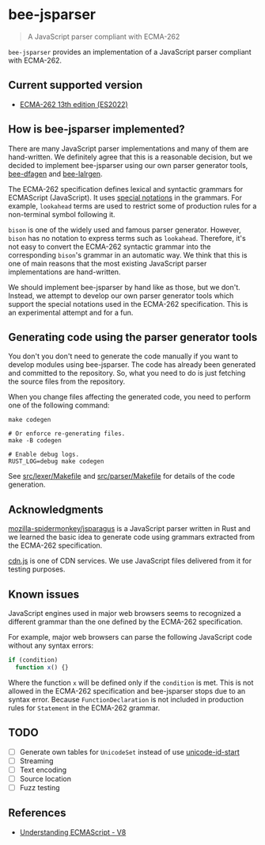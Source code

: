 # bee-jsparser

> A JavaScript parser compliant with ECMA-262

`bee-jsparser` provides an implementation of a JavaScript parser compliant with ECMA-262.

## Current supported version

* [ECMA-262 13th edition (ES2022)](https://262.ecma-international.org/13.0/)

## How is bee-jsparser implemented?

There are many JavaScript parser implementations and many of them are hand-written.  We definitely
agree that this is a reasonable decision, but we decided to implement bee-jsparser using our own
parser generator tools, [bee-dfagen] and [bee-lalrgen].

The ECMA-262 specification defines lexical and syntactic grammars for ECMAScript (JavaScript).  It
uses [special notations](https://262.ecma-international.org/13.0/#sec-notational-conventions) in
the grammars.  For example, `lookahead` terms are used to restrict some of production rules for a
non-terminal symbol following it.

`bison` is one of the widely used and famous parser generator.  However, `bison` has no notation to
express terms such as `lookahead`.  Therefore, it's not easy to convert the ECMA-262 syntactic
grammar into the corresponding `bison`'s grammar in an automatic way.  We think that this is one of
main reasons that the most existing JavaScript parser implementations are hand-written.

We should implement bee-jsparser by hand like as those, but we don't.  Instead, we attempt to
develop our own parser generator tools which support the special notations used in the ECMA-262
specification.  This is an experimental attempt and for a fun.

## Generating code using the parser generator tools

You don't you don't need to generate the code manually if you want to develop modules using
bee-jsparser.  The code has already been generated and committed to the repository.  So, what you
need to do is just fetching the source files from the repository.

When you change files affecting the generated code, you need to perform one of the following
command:

```shell
make codegen

# Or enforce re-generating files.
make -B codegen

# Enable debug logs.
RUST_LOG=debug make codegen
```

See [src/lexer/Makefile](./src/lexer/Makefile) and [src/parser/Makefile](./src/parser/Makefile) for
details of the code generation.

## Acknowledgments

[mozilla-spidermonkey/jsparagus] is a JavaScript parser written in Rust and we learned the basic
idea to generate code using grammars extracted from the ECMA-262 specification.

[cdn.js] is one of CDN services.  We use JavaScript files delivered from it for testing purposes.

## Known issues

JavaScript engines used in major web browsers seems to recognized a different grammar than the one
defined by the ECMA-262 specification.

For example, major web browsers can parse the following JavaScript code without any syntax errors:

```js
if (condition)
  function x() {}
```

Where the function `x` will be defined only if the `condition` is met.  This is not allowed in the
ECMA-262 specification and bee-jsparser stops due to an syntax error.  Because
`FunctionDeclaration` is not included in production rules for `Statement` in the ECMA-262 grammar.

## TODO

* [ ] Generate own tables for `UnicodeSet` instead of use [unicode-id-start]
* [ ] Streaming
* [ ] Text encoding
* [ ] Source location
* [ ] Fuzz testing

## References

* [Understanding ECMAScript - V8](https://v8.dev/blog/tags/understanding-ecmascript)

[bee-dfagen]: ../dfagen
[bee-lalrgen]: ../lalrgen
[unicode-id-start]: https://crates.io/crates/unicode-id-start
[mozilla-spidermonkey/jsparagus]: https://github.com/mozilla-spidermonkey/jsparagus
[cdn.js]: https://cdnjs.com/
